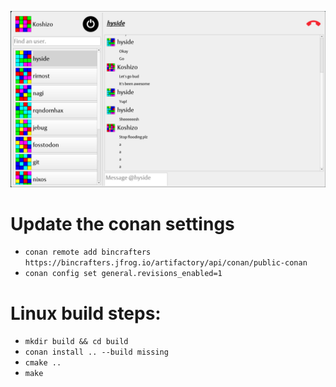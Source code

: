 ![Client preview](assets/preview.png)

# Update the conan settings
- `conan remote add bincrafters https://bincrafters.jfrog.io/artifactory/api/conan/public-conan`
- `conan config set general.revisions_enabled=1`

# Linux build steps:

- `mkdir build && cd build`
- `conan install .. --build missing`
- `cmake ..`
- `make`
